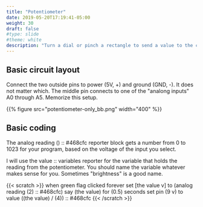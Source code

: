 ```yaml
---
title: "Potentiometer"
date: 2019-05-20T17:19:41-05:00
weight: 30
draft: false
#type: slide
#theme: white
description: "Turn a dial or pinch a rectangle to send a value to the computer."
---
```


## Basic circuit layout

Connect the two outside pins to power (5V, +) and ground (GND, -). It
does not matter which. The middle pin connects to one of the "analong
inputs" A0 through A5. Memorize this setup.

{{% figure src="potentiometer-only_bb.png" width="400" %}}


## Basic coding

The 
<scratch class="inline">analog reading () :: #468cfc reporter</scratch>
block gets a number from 0 to 1023 for your program, based on the
voltage of the input you select.

I will use <scratch class="inline">the value :: variables reporter</scratch> for the variable that holds the reading from
the potentiometer. You should name the variable whatever makes sense
for you. Sometimes "brightness" is a good name.

{{< scratch >}}
when green flag clicked
forever
  set [the value v] to (analog reading (2) :: #468cfc) 
  say (the value) for (0.5) seconds
  set pin (9 v) to value ((the value) / (4)) :: #468cfc
{{< /scratch >}}


